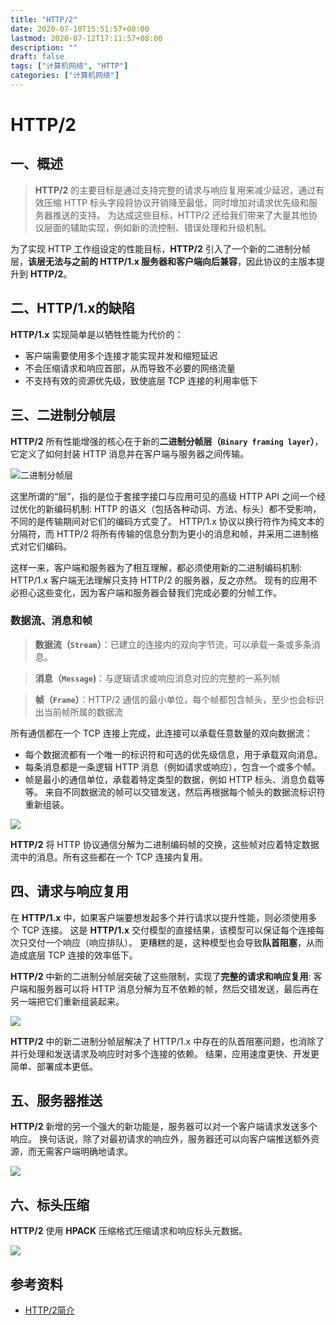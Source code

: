 ```yaml
---
title: "HTTP/2"
date: 2020-07-10T15:51:57+08:00
lastmod: 2020-07-12T17:11:57+08:00
description: ""
draft: false
tags: ["计算机网络", "HTTP"]
categories: ["计算机网络"]
---
```


# HTTP/2

## 一、概述

> **HTTP/2** 的主要目标是通过支持完整的请求与响应复用来减少延迟，通过有效压缩 HTTP 标头字段将协议开销降至最低，同时增加对请求优先级和服务器推送的支持。 为达成这些目标，HTTP/2 还给我们带来了大量其他协议层面的辅助实现，例如新的流控制、错误处理和升级机制。

为了实现 HTTP 工作组设定的性能目标，**HTTP/2** 引入了一个新的二进制分帧层，**该层无法与之前的 HTTP/1.x 服务器和客户端向后兼容**，因此协议的主版本提升到 **HTTP/2**。



## 二、HTTP/1.x的缺陷

**HTTP/1.x** 实现简单是以牺牲性能为代价的：

* 客户端需要使用多个连接才能实现并发和缩短延迟
* 不会压缩请求和响应首部，从而导致不必要的网络流量
* 不支持有效的资源优先级，致使底层 TCP 连接的利用率低下



## 三、二进制分帧层

**HTTP/2** 所有性能增强的核心在于新的**二进制分帧层（`Binary framing layer`）**，它定义了如何封装 HTTP 消息并在客户端与服务器之间传输。

![二进制分帧层](https://gitee.com/huanghuang927/picture-host/raw/master/20211123115225.svg)

这里所谓的“层”，指的是位于套接字接口与应用可见的高级 HTTP API 之间一个经过优化的新编码机制: HTTP 的语义（包括各种动词、方法、标头）都不受影响，不同的是传输期间对它们的编码方式变了。 HTTP/1.x 协议以换行符作为纯文本的分隔符，而 HTTP/2 将所有传输的信息分割为更小的消息和帧，并采用二进制格式对它们编码。

这样一来，客户端和服务器为了相互理解，都必须使用新的二进制编码机制: HTTP/1.x 客户端无法理解只支持 HTTP/2 的服务器，反之亦然。 现有的应用不必担心这些变化，因为客户端和服务器会替我们完成必要的分帧工作。

### 数据流、消息和帧

> **数据流（`Stream`）**：已建立的连接内的双向字节流，可以承载一条或多条消息。

> **消息（`Message`)**：与逻辑请求或响应消息对应的完整的一系列帧

> **帧（`Frame`）**：HTTP/2 通信的最小单位，每个帧都包含帧头，至少也会标识出当前帧所属的数据流

所有通信都在一个 TCP 连接上完成，此连接可以承载任意数量的双向数据流：

- 每个数据流都有一个唯一的标识符和可选的优先级信息，用于承载双向消息。
- 每条消息都是一条逻辑 HTTP 消息（例如请求或响应），包含一个或多个帧。
- 帧是最小的通信单位，承载着特定类型的数据，例如 HTTP 标头、消息负载等等。 来自不同数据流的帧可以交错发送，然后再根据每个帧头的数据流标识符重新组装。



![](https://gitee.com/huanghuang927/picture-host/raw/master/20211123143327.svg)

**HTTP/2** 将 HTTP 协议通信分解为二进制编码帧的交换，这些帧对应着特定数据流中的消息。所有这些都在一个 TCP 连接内复用。



## 四、请求与响应复用

在 **HTTP/1.x** 中，如果客户端要想发起多个并行请求以提升性能，则必须使用多个 TCP 连接。 这是 **HTTP/1.x** 交付模型的直接结果，该模型可以保证每个连接每次只交付一个响应（响应排队）。 更糟糕的是，这种模型也会导致**队首阻塞**，从而造成底层 TCP 连接的效率低下。

**HTTP/2** 中新的二进制分帧层突破了这些限制，实现了**完整的请求和响应复用**: 客户端和服务器可以将 HTTP 消息分解为互不依赖的帧，然后交错发送，最后再在另一端把它们重新组装起来。

![](https://gitee.com/huanghuang927/picture-host/raw/master/20211123170352.svg)

**HTTP/2** 中的新二进制分帧层解决了 HTTP/1.x 中存在的队首阻塞问题，也消除了并行处理和发送请求及响应时对多个连接的依赖。 结果，应用速度更快、开发更简单、部署成本更低。

## 五、服务器推送

**HTTP/2** 新增的另一个强大的新功能是，服务器可以对一个客户端请求发送多个响应。 换句话说，除了对最初请求的响应外，服务器还可以向客户端推送额外资源，而无需客户端明确地请求。

![](https://gitee.com/huanghuang927/picture-host/raw/master/20211123170731.svg)

## 六、标头压缩

**HTTP/2** 使用 **HPACK** 压缩格式压缩请求和响应标头元数据。

![](https://gitee.com/huanghuang927/picture-host/raw/master/20211123170928.svg)

## 参考资料

- [HTTP/2简介](https://developers.google.com/web/fundamentals/performance/http2/?hl=zh-cn)

